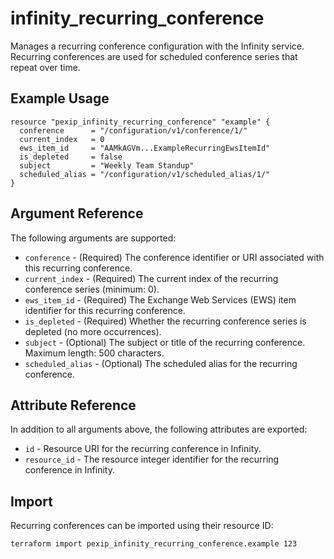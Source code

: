 # infinity_recurring_conference

Manages a recurring conference configuration with the Infinity service. Recurring conferences are used for scheduled conference series that repeat over time.

## Example Usage

```hcl
resource "pexip_infinity_recurring_conference" "example" {
  conference      = "/configuration/v1/conference/1/"
  current_index   = 0
  ews_item_id     = "AAMkAGVm...ExampleRecurringEwsItemId"
  is_depleted     = false
  subject         = "Weekly Team Standup"
  scheduled_alias = "/configuration/v1/scheduled_alias/1/"
}
```

## Argument Reference

The following arguments are supported:

* `conference` - (Required) The conference identifier or URI associated with this recurring conference.
* `current_index` - (Required) The current index of the recurring conference series (minimum: 0).
* `ews_item_id` - (Required) The Exchange Web Services (EWS) item identifier for this recurring conference.
* `is_depleted` - (Required) Whether the recurring conference series is depleted (no more occurrences).
* `subject` - (Optional) The subject or title of the recurring conference. Maximum length: 500 characters.
* `scheduled_alias` - (Optional) The scheduled alias for the recurring conference.

## Attribute Reference

In addition to all arguments above, the following attributes are exported:

* `id` - Resource URI for the recurring conference in Infinity.
* `resource_id` - The resource integer identifier for the recurring conference in Infinity.

## Import

Recurring conferences can be imported using their resource ID:

```bash
terraform import pexip_infinity_recurring_conference.example 123
```